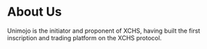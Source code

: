 # About Us

Unimojo is the initiator and proponent of XCHS, having built the first inscription and trading platform on the XCHS protocol.
